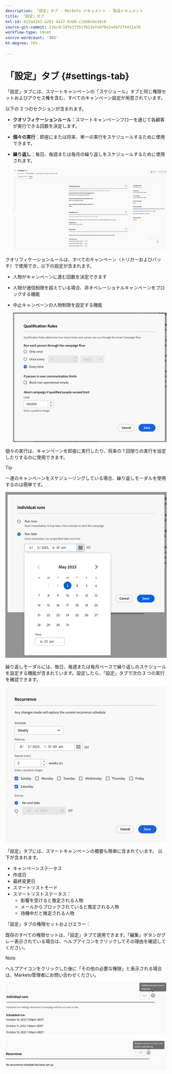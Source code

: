 ```yaml
---
description: 「設定」タブ - Marketo ドキュメント - 製品ドキュメント
title: 「設定」タブ
exl-id: 622ad162-a2b1-4a37-93d8-c1dd8c6e10c8
source-git-commit: 21bcdc10fe1f3517612efe0f8e2adaf2f4411a70
workflow-type: tm+mt
source-wordcount: '303'
ht-degree: 76%

---
```


# 「設定」タブ {#settings-tab}

「設定」タブには、スマートキャンペーンの「スケジュール」タブと同じ権限セットおよびアクセス権を含む、すべてのキャンペーン設定が用意されています。

以下の 3 つのセクションが含まれます。

* **クオリフィケーションルール**：スマートキャンペーンフローを通じて各顧客が実行できる回数を決定します。

* **個々の実行**：即座にまたは将来、単一の実行をスケジュールするために使用できます。

* **繰り返し**：毎日、毎週または毎月の繰り返しをスケジュールするために使用されます。

  ![](assets/settings-tab-1.png)

クオリフィケーションルールは、すべてのキャンペーン（トリガーおよびバッチ）で使用でき、以下の設定が含まれます。

* 人物がキャンペーンに進む回数を決定できます
* 人物が通信制限を超えている場合、非オペレーショナルキャンペーンをブロックする機能
* 中止キャンペーンの人物制限を設定する機能

  ![](assets/settings-tab-2.png)

個々の実行は、キャンペーンを即座に実行したり、将来の 1 回限りの実行を設定したりするのに使用できます。

>[!TIP]
>
>一連のキャンペーンをスケジューリングしている場合、繰り返しモーダルを使用するのは簡単です。

![](assets/settings-tab-3.png)

繰り返しモーダルには、毎日、毎週または毎月ベースで繰り返しのスケジュールを設定する機能が含まれています。設定したら、「設定」タブで次の 3 つの実行を確認できます。

![](assets/settings-tab-4.png)

「設定」タブには、スマートキャンペーンの概要も簡単に含まれています。 以下が含まれます。

* キャンペーンステータス
* 作成日
* 最終変更日
* スマートリストモード
* スマートリストステータス：
   * 影響を受けると推定される人物
   * メールからブロックされていると推定される人物
   * 待機中だと推定される人物

「設定」タブの権限セットおよびエラー：

既存のすべての権限セットは、「設定」タブで適用できます。「編集」ボタンがグレー表示されている場合は、ヘルプアイコンをクリックしてその理由を確認してください。

>[!NOTE]
>
>ヘルプアイコンをクリックした後に「その他の必要な権限」と表示される場合は、Marketo管理者にお問い合わせください。

![](assets/settings-tab-5.png)

![](assets/settings-tab-6.png)
